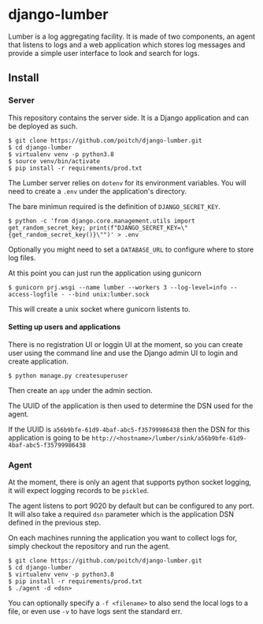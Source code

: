 # django-lumber
 
Lumber is a log aggregating facility. It is made of two components, an agent that listens to logs and a web application which stores log messages and provide a simple user interface to look and search for logs.

## Install

### Server

This repository contains the server side. It is a Django application and can be deployed as such.

```
$ git clone https://github.com/poitch/django-lumber.git
$ cd django-lumber
$ virtualenv venv -p python3.8
$ source venv/bin/activate
$ pip install -r requirements/prod.txt
```

The Lumber server relies on `dotenv` for its environment variables. You will need to create a `.env` under the application's directory. 

The bare minimun required is the definition of `DJANGO_SECRET_KEY`.

```
$ python -c 'from django.core.management.utils import get_random_secret_key; print(f"DJANGO_SECRET_KEY=\"{get_random_secret_key()}\"")' > .env
```

Optionally you might need to set a `DATABASE_URL` to configure where to store log files.

At this point you can just run the application using gunicorn
```
$ gunicorn prj.wsgi --name lumber --workers 3 --log-level=info --access-logfile - --bind unix:lumber.sock
```

This will create a unix socket where gunicorn listents to.

#### Setting up users and applications

There is no registration UI or loggin UI at the moment, so you can create user using the command line and use the Django admin UI to login and create application.

```
$ python manage.py createsuperuser
```

Then create an `app` under the admin section.

The UUID of the application is then used to determine the DSN used for the agent.

If the UUID is `a56b9bfe-61d9-4baf-abc5-f35799986438` then the DSN for this application is going to be `http://<hostname>/lumber/sink/a56b9bfe-61d9-4baf-abc5-f35799986438`

### Agent

At the moment, there is only an agent that supports python socket logging, it will expect logging records to be `pickled`.

The agent listens to port 9020 by default but can be configured to any port. It will also take a required `dsn` parameter which is the application DSN defined in the previous step.

On each machines running the application you want to collect logs for, simply checkout the repository and run the agent.

```
$ git clone https://github.com/poitch/django-lumber.git
$ cd django-lumber
$ virtualenv venv -p python3.8
$ pip install -r requirements/prod.txt
$ ./agent -d <dsn>
```

You can optionally specify a `-f <filename>` to also send the local logs to a file, or even use `-v` to have logs sent the standard err.

